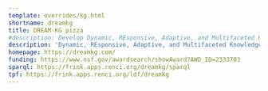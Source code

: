 ```yaml
---
template: overrides/kg.html
shortname: dreamkg
title: DREAM-KG pizza
#description: Develop Dynamic, REsponsive, Adaptive, and Multifaceted Knowledge Graphs to Address Homelessness With Explainable AI
description: 'Dynamic, REsponsive, Adaptive, and Multifaceted Knowledge Graph (DREAM-KG) is an Open Knowledge Network to partially address homelessness with consideration of the social, economic, environmental, and political factors.'
homepage: https://dreamkg.com/
funding: https://www.nsf.gov/awardsearch/showAward?AWD_ID=2333703
sparql: https://frink.apps.renci.org/dreamkg/sparql
tpf: https://frink.apps.renci.org/ldf/dreamkg
---
```



